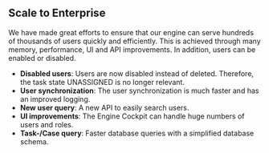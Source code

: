 ## Scale to Enterprise

We have made great efforts to ensure that our engine can serve hundreds of
thousands of users quickly and efficiently. This is achieved through many
memory, performance, UI and API improvements. In addition, users can be enabled
or disabled.

- __Disabled users__: Users are now disabled instead of deleted. Therefore, the
  task state UNASSIGNED is no longer relevant.
- __User synchronization__: The user synchronization is much faster and has an improved logging.
- __New user query__: A new API to easily search users.
- __UI improvements__: The Engine Cockpit can handle huge numbers of users and roles.
- __Task-/Case query__: Faster database queries with a simplified database schema.
